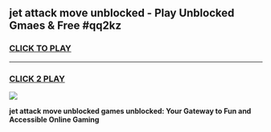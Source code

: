 
## jet attack move unblocked - Play Unblocked Gmaes & Free #qq2kz
<h3>
<a href="https://news.freeplayer.one?title=jet_attack_move_unblocked&ref=24F">CLICK TO PLAY</a></h3>
<hr>

<h3>
<a href="https://news.freeplayer.one?title=jet_attack_move_unblocked&ref=24F">CLICK 2 PLAY</a>
  
</h3>

<a href="https://news.freeplayer.one?title=jet_attack_move_unblocked&ref=24F/"><img src="https://clearcache.store/games.png"></a>


**jet attack move unblocked games unblocked: Your Gateway to Fun and Accessible Online Gaming**
